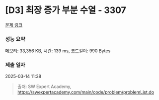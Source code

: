 # [D3] 최장 증가 부분 수열 - 3307 

[문제 링크](https://swexpertacademy.com/main/code/problem/problemDetail.do?contestProbId=AWBOKg-a6l0DFAWr) 

### 성능 요약

메모리: 33,356 KB, 시간: 139 ms, 코드길이: 990 Bytes

### 제출 일자

2025-03-14 11:38



> 출처: SW Expert Academy, https://swexpertacademy.com/main/code/problem/problemList.do